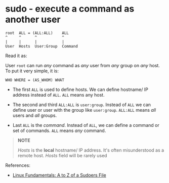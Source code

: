 # sudo - execute a command as another user

```
root  ALL = (ALL:ALL)    ALL
^     ^      ^           ^
|     |      |           |
User  Hosts  User:Group  Command
```

Read it as:

User `root` can run _any_ command as _any_ user from _any_ group on _any_ host.
To put it very simple, it is:

```
WHO WHERE = (AS_WHOM) WHAT
```

- The first `ALL` is used to define hosts.
  We can define hostname/ IP address instead of `ALL`.
  `ALL` means any host.

- The second and third `ALL:ALL` is `user:group`.
  Instead of `ALL` we can define user or user with the group like `user:group`.
  `ALL:ALL` means _all_ users and _all_ groups.

- Last `ALL` is the _command_.
  Instead of `ALL`, we can define a command or set of commands.
  `ALL` means _any_ command.

> **NOTE**
>
> _Hosts_ is the **local** hostname/ IP address.
> It's often misunderstood as a remote host.
> _Hosts_ field will be rarely used

References:

- [Linux Fundamentals: A to Z of a Sudoers File](https://medium.com/kernel-space/linux-fundamentals-a-to-z-of-a-sudoers-file-a5da99a30e7f)

